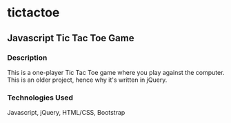 # tictactoe
## Javascript Tic Tac Toe Game
### Description
This is a one-player Tic Tac Toe game where you play against the computer. This is an older project, hence why it's written in jQuery.
### Technologies Used
Javascript, jQuery, HTML/CSS, Bootstrap
